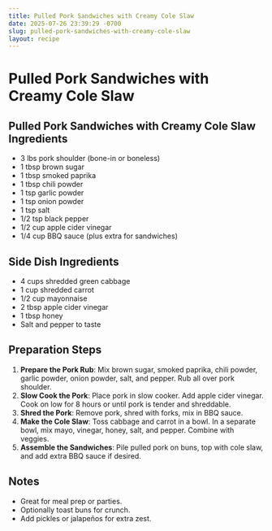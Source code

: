 ```yaml
---
title: Pulled Pork Sandwiches with Creamy Cole Slaw
date: 2025-07-26 23:39:29 -0700
slug: pulled-pork-sandwiches-with-creamy-cole-slaw
layout: recipe
---
```


# Pulled Pork Sandwiches with Creamy Cole Slaw

## Pulled Pork Sandwiches with Creamy Cole Slaw Ingredients
- 3 lbs pork shoulder (bone-in or boneless)
- 1 tbsp brown sugar
- 1 tbsp smoked paprika
- 1 tbsp chili powder
- 1 tsp garlic powder
- 1 tsp onion powder
- 1 tsp salt
- 1/2 tsp black pepper
- 1/2 cup apple cider vinegar
- 1/4 cup BBQ sauce (plus extra for sandwiches)

## Side Dish Ingredients
- 4 cups shredded green cabbage
- 1 cup shredded carrot
- 1/2 cup mayonnaise
- 2 tbsp apple cider vinegar
- 1 tbsp honey
- Salt and pepper to taste

## Preparation Steps
1. **Prepare the Pork Rub**: Mix brown sugar, smoked paprika, chili powder, garlic powder, onion powder, salt, and pepper. Rub all over pork shoulder.
2. **Slow Cook the Pork**: Place pork in slow cooker. Add apple cider vinegar. Cook on low for 8 hours or until pork is tender and shreddable.
3. **Shred the Pork**: Remove pork, shred with forks, mix in BBQ sauce.
4. **Make the Cole Slaw**: Toss cabbage and carrot in a bowl. In a separate bowl, mix mayo, vinegar, honey, salt, and pepper. Combine with veggies.
5. **Assemble the Sandwiches**: Pile pulled pork on buns, top with cole slaw, and add extra BBQ sauce if desired.

## Notes
- Great for meal prep or parties.
- Optionally toast buns for crunch.
- Add pickles or jalapeños for extra zest.
